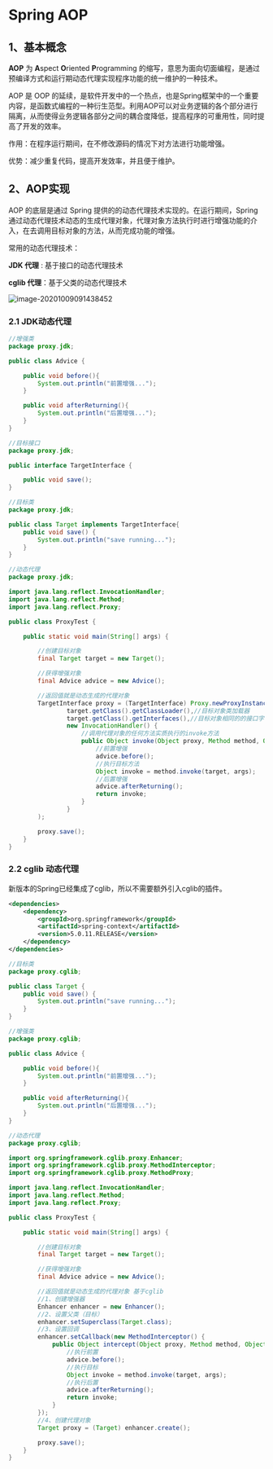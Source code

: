 # Spring AOP

## 1、基本概念

**AOP** 为 **A**spect **O**riented **P**rogramming 的缩写，意思为面向切面编程，是通过预编译方式和运行期动态代理实现程序功能的统一维护的一种技术。

AOP 是 OOP 的延续，是软件开发中的一个热点，也是Spring框架中的一个重要内容，是函数式编程的一种衍生范型。利用AOP可以对业务逻辑的各个部分进行隔离，从而使得业务逻辑各部分之间的耦合度降低，提高程序的可重用性，同时提高了开发的效率。

作用：在程序运行期间，在不修改源码的情况下对方法进行功能增强。

优势：减少重复代码，提高开发效率，并且便于维护。

## 2、AOP实现

AOP 的底层是通过 Spring 提供的的动态代理技术实现的。在运行期间，Spring通过动态代理技术动态的生成代理对象，代理对象方法执行时进行增强功能的介入，在去调用目标对象的方法，从而完成功能的增强。

常用的动态代理技术：

**JDK 代理** : 基于接口的动态代理技术

**cglib 代理**：基于父类的动态代理技术

![image-20201009091438452](http://img.reainyday.top/image-20201009091438452.png)

### 2.1 JDK动态代理

```java
//增强类
package proxy.jdk;

public class Advice {

    public void before(){
        System.out.println("前置增强...");
    }

    public void afterReturning(){
        System.out.println("后置增强...");
    }
}

//目标接口
package proxy.jdk;

public interface TargetInterface {

    public void save();
}

//目标类
package proxy.jdk;

public class Target implements TargetInterface{
    public void save() {
        System.out.println("save running...");
    }
}

//动态代理
package proxy.jdk;

import java.lang.reflect.InvocationHandler;
import java.lang.reflect.Method;
import java.lang.reflect.Proxy;

public class ProxyTest {

    public static void main(String[] args) {

        //创建目标对象
        final Target target = new Target();

        //获得增强对象
        final Advice advice = new Advice();

        //返回值就是动态生成的代理对象
        TargetInterface proxy = (TargetInterface) Proxy.newProxyInstance(
                target.getClass().getClassLoader(),//目标对象类加载器
                target.getClass().getInterfaces(),//目标对象相同的的接口字节码数组
                new InvocationHandler() {
                    //调用代理对象的任何方法实质执行的invoke方法
                    public Object invoke(Object proxy, Method method, Object[] args) throws Throwable {
                        //前置增强
                        advice.before();
                        //执行目标方法
                        Object invoke = method.invoke(target, args);
                        //后置增强
                        advice.afterReturning();
                        return invoke;
                    }
                }
        );

        proxy.save();
    }
}

```

### 2.2 cglib 动态代理

新版本的Spring已经集成了cglib，所以不需要额外引入cglib的插件。

```xml
<dependencies>
    <dependency>
        <groupId>org.springframework</groupId>
        <artifactId>spring-context</artifactId>
        <version>5.0.11.RELEASE</version>
    </dependency>
</dependencies>
```

```java
//目标类
package proxy.cglib;

public class Target {
    public void save() {
        System.out.println("save running...");
    }
}

//增强类
package proxy.cglib;

public class Advice {

    public void before(){
        System.out.println("前置增强...");
    }

    public void afterReturning(){
        System.out.println("后置增强...");
    }
}

//动态代理
package proxy.cglib;

import org.springframework.cglib.proxy.Enhancer;
import org.springframework.cglib.proxy.MethodInterceptor;
import org.springframework.cglib.proxy.MethodProxy;

import java.lang.reflect.InvocationHandler;
import java.lang.reflect.Method;
import java.lang.reflect.Proxy;

public class ProxyTest {

    public static void main(String[] args) {

        //创建目标对象
        final Target target = new Target();

        //获得增强对象
        final Advice advice = new Advice();

        //返回值就是动态生成的代理对象 基于cglib
        //1、创建增强器
        Enhancer enhancer = new Enhancer();
        //2、设置父类（目标）
        enhancer.setSuperclass(Target.class);
        //3、设置回调
        enhancer.setCallback(new MethodInterceptor() {
            public Object intercept(Object proxy, Method method, Object[] args, MethodProxy methodProxy) throws Throwable {
                //执行前置
                advice.before();
                //执行目标
                Object invoke = method.invoke(target, args);
                //执行后置
                advice.afterReturning();
                return invoke;
            }
        });
        //4、创建代理对象
        Target proxy = (Target) enhancer.create();

        proxy.save();
    }
}

```

